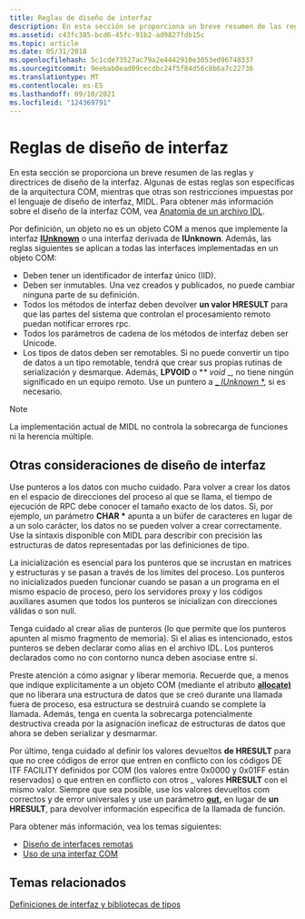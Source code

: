 ```yaml
---
title: Reglas de diseño de interfaz
description: En esta sección se proporciona un breve resumen de las reglas y directrices de diseño de la interfaz.
ms.assetid: c43fc385-bcd6-45fc-91b2-ad9827fdb15c
ms.topic: article
ms.date: 05/31/2018
ms.openlocfilehash: 5c1cde73527ac79a2e4442910e3053ed96748337
ms.sourcegitcommit: 9eebab0ead09cecdbc24f5f84d56c8b6a7c22736
ms.translationtype: MT
ms.contentlocale: es-ES
ms.lasthandoff: 09/10/2021
ms.locfileid: "124369791"
---
```

# <a name="interface-design-rules"></a>Reglas de diseño de interfaz

En esta sección se proporciona un breve resumen de las reglas y directrices de diseño de la interfaz. Algunas de estas reglas son específicas de la arquitectura COM, mientras que otras son restricciones impuestas por el lenguaje de diseño de interfaz, MIDL. Para obtener más información sobre el diseño de la interfaz COM, vea [Anatomía de un archivo IDL](anatomy-of-an-idl-file.md).

Por definición, un objeto no es un objeto COM a menos que implemente la interfaz [**IUnknown**](/windows/desktop/api/Unknwn/nn-unknwn-iunknown) o una interfaz derivada de **IUnknown**. Además, las reglas siguientes se aplican a todas las interfaces implementadas en un objeto COM:

-   Deben tener un identificador de interfaz único (IID).
-   Deben ser inmutables. Una vez creados y publicados, no puede cambiar ninguna parte de su definición.
-   Todos los métodos de interfaz deben devolver **un valor HRESULT** para que las partes del sistema que controlan el procesamiento remoto puedan notificar errores rpc.
-   Todos los parámetros de cadena de los métodos de interfaz deben ser Unicode.
-   Los tipos de datos deben ser remotables. Si no puede convertir un tipo de datos a un tipo remotable, tendrá que crear sus propias rutinas de serialización y desmarque. Además, **LPVOID** o **\* void* _, no tiene ningún significado en un equipo remoto. Use un puntero a [_ *IUnknown* *](/windows/desktop/api/Unknwn/nn-unknwn-iunknown), si es necesario.

> [!Note]  
> La implementación actual de MIDL no controla la sobrecarga de funciones ni la herencia múltiple.

 

## <a name="other-interface-design-considerations"></a>Otras consideraciones de diseño de interfaz

Use punteros a los datos con mucho cuidado. Para volver a crear los datos en el espacio de direcciones del proceso al que se llama, el tiempo de ejecución de RPC debe conocer el tamaño exacto de los datos. Si, por ejemplo, un parámetro **CHAR \*** apunta a un búfer de caracteres en lugar de a un solo carácter, los datos no se pueden volver a crear correctamente. Use la sintaxis disponible con MIDL para describir con precisión las estructuras de datos representadas por las definiciones de tipo.

La inicialización es esencial para los punteros que se incrustan en matrices y estructuras y se pasan a través de los límites del proceso. Los punteros no inicializados pueden funcionar cuando se pasan a un programa en el mismo espacio de proceso, pero los servidores proxy y los códigos auxiliares asumen que todos los punteros se inicializan con direcciones válidas o son null.

Tenga cuidado al crear alias de punteros (lo que permite que los punteros apunten al mismo fragmento de memoria). Si el alias es intencionado, estos punteros se deben declarar como alias en el archivo IDL. Los punteros declarados como no con contorno nunca deben asociase entre sí.

Preste atención a cómo asignar y liberar memoria. Recuerde que, a menos que indique explícitamente a un objeto COM (mediante el atributo [**allocate)**](/windows/desktop/Midl/allocate) que no liberara una estructura de datos que se creó durante una llamada fuera de proceso, esa estructura se destruirá cuando se complete la llamada. Además, tenga en cuenta la sobrecarga potencialmente destructiva creada por la asignación ineficaz de estructuras de datos que ahora se deben serializar y desmarmar.

Por último, tenga cuidado al definir los valores devueltos **de HRESULT** para que no cree códigos de error que entren en conflicto con los códigos DE ITF FACILITY definidos por COM (los valores entre 0x0000 y 0x01FF están reservados) o que entren en conflicto con otros \_ valores **HRESULT** con el mismo valor. Siempre que sea posible, use los valores devueltos com correctos y de error universales y use un parámetro [**out,**](/windows/desktop/Midl/out-idl) en lugar de **un HRESULT**, para devolver información específica de la llamada de función.

Para obtener más información, vea los temas siguientes:

-   [Diseño de interfaces remotas](designing-remotable-interfaces.md)
-   [Uso de una interfaz COM](using-a-com-interface.md)

## <a name="related-topics"></a>Temas relacionados

<dl> <dt>

[Definiciones de interfaz y bibliotecas de tipos](/windows/desktop/Midl/interface-definitions-and-type-libraries)
</dt> </dl>

 

 